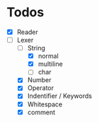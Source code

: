 # Todos

- [X] Reader
- [ ] Lexer
  - [ ] String
    - [X] normal
    - [X] multiline
    - [ ] char
  - [X] Number
  - [X] Operator
  - [X] Indentifier / Keywords
  - [X] Whitespace
  - [X] comment